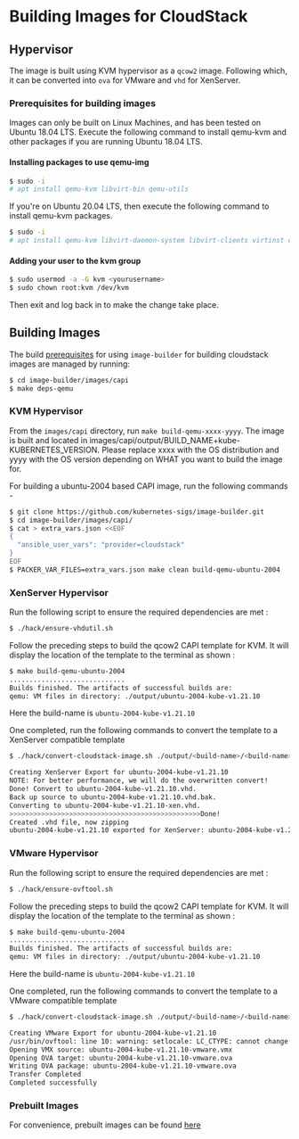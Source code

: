 # Building Images for CloudStack

## Hypervisor

The image is built using KVM hypervisor as a `qcow2` image.
Following which, it can be converted into `ova` for VMware and `vhd` for XenServer.

### Prerequisites for building images

Images can only be built on Linux Machines, and has been tested on Ubuntu 18.04 LTS.
Execute the following command to install qemu-kvm and other packages if you are running Ubuntu 18.04 LTS.

#### Installing packages to use qemu-img

```bash
$ sudo -i
# apt install qemu-kvm libvirt-bin qemu-utils
```

If you're on Ubuntu 20.04 LTS, then execute the following command to install qemu-kvm packages.

```bash
$ sudo -i
# apt install qemu-kvm libvirt-daemon-system libvirt-clients virtinst cpu-checker libguestfs-tools libosinfo-bin
```

#### Adding your user to the kvm group

```bash
$ sudo usermod -a -G kvm <yourusername>
$ sudo chown root:kvm /dev/kvm
```

Then exit and log back in to make the change take place.

## Building Images

The build [prerequisites](../capi.md#prerequisites) for using `image-builder` for
building cloudstack images are managed by running:

```bash
$ cd image-builder/images/capi
$ make deps-qemu
```

### KVM Hypervisor

From the `images/capi` directory, run `make build-qemu-xxxx-yyyy`. The image is built and located in images/capi/output/BUILD_NAME+kube-KUBERNETES_VERSION. Please replace xxxx with the OS distribution and yyyy with the OS version depending on WHAT you want to build the image for.

For building a ubuntu-2004 based CAPI image, run the following commands -

```bash
$ git clone https://github.com/kubernetes-sigs/image-builder.git
$ cd image-builder/images/capi/
$ cat > extra_vars.json <<EOF
{
  "ansible_user_vars": "provider=cloudstack"
}
EOF
$ PACKER_VAR_FILES=extra_vars.json make clean build-qemu-ubuntu-2004
```

### XenServer Hypervisor

Run the following script to ensure the required dependencies are met :
```bash
$ ./hack/ensure-vhdutil.sh
```

Follow the preceding steps to build the qcow2 CAPI template for KVM. It will display the location of the template to the terminal as shown :
```bash
$ make build-qemu-ubuntu-2004
.............................
Builds finished. The artifacts of successful builds are:
qemu: VM files in directory: ./output/ubuntu-2004-kube-v1.21.10
```
Here the build-name is `ubuntu-2004-kube-v1.21.10`

One completed, run the following commands to convert the template to a XenServer compatible template

```bash
$ ./hack/convert-cloudstack-image.sh ./output/<build-name>/<build-name> x

Creating XenServer Export for ubuntu-2004-kube-v1.21.10
NOTE: For better performance, we will do the overwritten convert!
Done! Convert to ubuntu-2004-kube-v1.21.10.vhd.
Back up source to ubuntu-2004-kube-v1.21.10.vhd.bak.
Converting to ubuntu-2004-kube-v1.21.10-xen.vhd.
>>>>>>>>>>>>>>>>>>>>>>>>>>>>>>>>>>>>>>>>>>>>>>>>Done!
Created .vhd file, now zipping
ubuntu-2004-kube-v1.21.10 exported for XenServer: ubuntu-2004-kube-v1.21.10-xen.vhd.bz2
```

### VMware Hypervisor

Run the following script to ensure the required dependencies are met :
```bash
$ ./hack/ensure-ovftool.sh
```

Follow the preceding steps to build the qcow2 CAPI template for KVM. It will display the location of the template to the terminal as shown :
```bash
$ make build-qemu-ubuntu-2004
.............................
Builds finished. The artifacts of successful builds are:
qemu: VM files in directory: ./output/ubuntu-2004-kube-v1.21.10
```
Here the build-name is `ubuntu-2004-kube-v1.21.10`

One completed, run the following commands to convert the template to a VMware compatible template

```bash
$ ./hack/convert-cloudstack-image.sh ./output/<build-name>/<build-name> v

Creating VMware Export for ubuntu-2004-kube-v1.21.10
/usr/bin/ovftool: line 10: warning: setlocale: LC_CTYPE: cannot change locale (en_US.UTF-8): No such file or directory
Opening VMX source: ubuntu-2004-kube-v1.21.10-vmware.vmx
Opening OVA target: ubuntu-2004-kube-v1.21.10-vmware.ova
Writing OVA package: ubuntu-2004-kube-v1.21.10-vmware.ova
Transfer Completed
Completed successfully
```


### Prebuilt Images

For convenience, prebuilt images can be found [here](http://packages.shapeblue.com/cluster-api-provider-cloudstack/images/)
